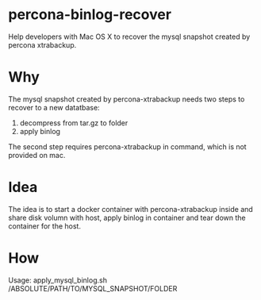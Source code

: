 # percona-binlog-recover
Help developers with Mac OS X to recover the mysql snapshot created by percona xtrabackup.

# Why
The mysql snapshot created by percona-xtrabackup needs two steps to recover to a new datatbase:
1. decompress from tar.gz to folder
2. apply binlog

The second step requires percona-xtrabackup in command, which is not provided on mac.

# Idea
The idea is to start a docker container with percona-xtrabackup inside and share disk volumn with host, apply binlog in container and tear down the container for the host.

# How
Usage: apply_mysql_binlog.sh /ABSOLUTE/PATH/TO/MYSQL_SNAPSHOT/FOLDER
